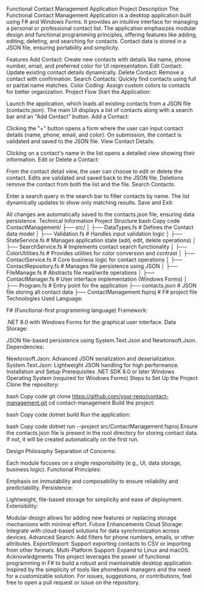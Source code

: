 Functional Contact Management Application
Project Description
The Functional Contact Management Application is a desktop application built using F# and Windows Forms. It provides an intuitive interface for managing a personal or professional contact list. The application emphasizes modular design and functional programming principles, offering features like adding, editing, deleting, and searching for contacts. Contact data is stored in a JSON file, ensuring portability and simplicity.

Features
Add Contact: Create new contacts with details like name, phone number, email, and preferred color for UI representation.
Edit Contact: Update existing contact details dynamically.
Delete Contact: Remove a contact with confirmation.
Search Contacts: Quickly find contacts using full or partial name matches.
Color Coding: Assign custom colors to contacts for better organization.
Project Flow
Start the Application:

Launch the application, which loads all existing contacts from a JSON file (contacts.json).
The main UI displays a list of contacts along with a search bar and an "Add Contact" button.
Add a Contact:

Clicking the "+" button opens a form where the user can input contact details (name, phone, email, and color).
On submission, the contact is validated and saved to the JSON file.
View Contact Details:

Clicking on a contact's name in the list opens a detailed view showing their information.
Edit or Delete a Contact:

From the contact detail view, the user can choose to edit or delete the contact.
Edits are validated and saved back to the JSON file.
Deletions remove the contact from both the list and the file.
Search Contacts:

Enter a search query in the search bar to filter contacts by name.
The list dynamically updates to show only matching results.
Save and Exit:

All changes are automatically saved to the contacts.json file, ensuring data persistence.
Technical Information
Project Structure
bash
Copy code
ContactManagement/
├── src/
│   ├── DataTypes.fs          # Defines the Contact data model
│   ├── Validation.fs         # Handles input validation logic
│   ├── StateService.fs       # Manages application state (add, edit, delete operations)
│   ├── SearchService.fs      # Implements contact search functionality
│   ├── ColorUtilities.fs     # Provides utilities for color conversion and contrast
│   ├── ContactService.fs     # Core business logic for contact operations
│   ├── ContactRepository.fs  # Manages file persistence using JSON
│   ├── FileManage.fs         # Abstracts file read/write operations
│   ├── ContactManager.fs     # User interface implementation (Windows Forms)
│   ├── Program.fs            # Entry point for the application
├── contacts.json             # JSON file storing all contact data
├── ContactManagement.fsproj  # F# project file
Technologies Used
Language:

F# (Functional-first programming language)
Framework:

.NET 8.0 with Windows Forms for the graphical user interface.
Data Storage:

JSON file-based persistence using System.Text.Json and Newtonsoft.Json.
Dependencies:

Newtonsoft.Json: Advanced JSON serialization and deserialization.
System.Text.Json: Lightweight JSON handling for high performance.
Installation and Setup
Prerequisites
.NET SDK 8.0 or later
Windows Operating System (required for Windows Forms)
Steps to Set Up the Project
Clone the repository:

bash
Copy code
git clone https://github.com/your-repo/contact-management.git
cd contact-management
Build the project:

bash
Copy code
dotnet build
Run the application:

bash
Copy code
dotnet run --project src/ContactManagement.fsproj
Ensure the contacts.json file is present in the root directory for storing contact data. If not, it will be created automatically on the first run.

Design Philosophy
Separation of Concerns:

Each module focuses on a single responsibility (e.g., UI, data storage, business logic).
Functional Principles:

Emphasis on immutability and composability to ensure reliability and predictability.
Persistence:

Lightweight, file-based storage for simplicity and ease of deployment.
Extensibility:

Modular design allows for adding new features or replacing storage mechanisms with minimal effort.
Future Enhancements
Cloud Storage: Integrate with cloud-based solutions for data synchronization across devices.
Advanced Search: Add filters for phone numbers, emails, or other attributes.
Export/Import: Support exporting contacts to CSV or importing from other formats.
Multi-Platform Support: Expand to Linux and macOS.
Acknowledgments
This project leverages the power of functional programming in F# to build a robust and maintainable desktop application.
Inspired by the simplicity of tools like phonebook managers and the need for a customizable solution.
For issues, suggestions, or contributions, feel free to open a pull request or issue on the repository.

